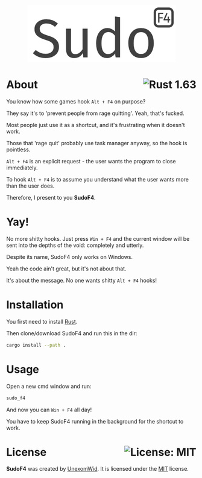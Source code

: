 <p align="center">
  <img src="public/logo.png" width="393" height="152" alt="sudo_f4">
</p>

# About <a href="https://www.rust-lang.org/"><img align="right" src="https://img.shields.io/badge/Rust-1.63-F74C00?logo=rust" alt="Rust 1.63" /></a>

You know how some games hook `Alt + F4` on purpose?

They say it's to 'prevent people from rage quitting'. Yeah, that's fucked.

Most people just use it as a shortcut, and it's frustrating when it doesn't work.

Those that 'rage quit' probably use task manager anyway, so the hook is pointless.

`Alt + F4` is an explicit request - the user wants the program to close immediately.

To hook `Alt + F4` is to assume you understand what the user wants more than the user does.

Therefore, I present to you **SudoF4**.

# Yay!

No more shitty hooks. Just press `Win + F4` and the current window will be sent into the depths of the void: completely and utterly.

Despite its name, SudoF4 only works on Windows.

Yeah the code ain't great, but it's not about that.

It's about the message. No one wants shitty `Alt + F4` hooks!

# Installation

You first need to install [Rust](https://www.rust-lang.org/).

Then clone/download SudoF4 and run this in the dir:

```sh
cargo install --path .
```

# Usage

Open a new cmd window and run:

```sh
sudo_f4
```

And now you can `Win + F4` all day!

You have to keep SudoF4 running in the background for the shortcut to work.

# License <a href="https://github.com/UnexomWid/SudoF4/blob/master/LICENSE"><img align="right" src="https://img.shields.io/badge/License-MIT-blue.svg" alt="License: MIT" /></a>

**SudoF4** was created by [UnexomWid](https://uw.exom.dev). It is licensed under the [MIT](https://github.com/UnexomWid/SudoF4/blob/master/LICENSE) license.